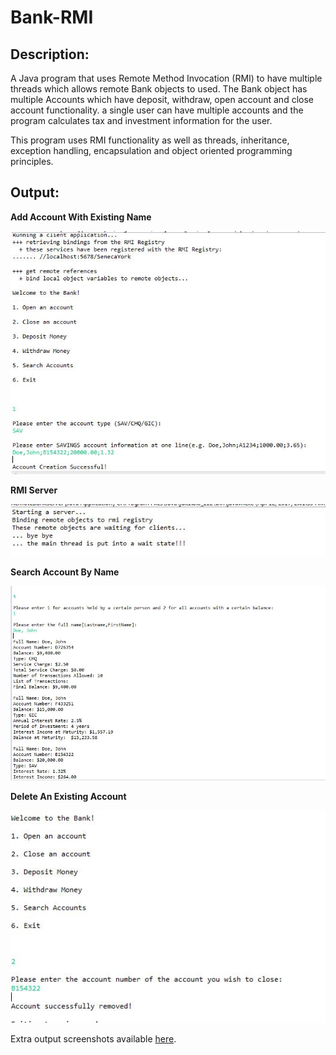 # Bank-RMI


## Description:

A Java program that uses Remote Method Invocation (RMI) to have multiple threads which allows  remote Bank objects to used. The Bank object has multiple Accounts which have deposit,
withdraw, open account and close account functionality. a single user can have multiple accounts and the program calculates tax and investment information for the user.

This program uses RMI functionality as well as threads, inheritance, exception handling, encapsulation and object oriented programming principles.  


## Output:

**Add Account With Existing Name**

![sample output](./Images/addaccountwithexistingname.JPG "Add Account With Existing Name")

**RMI Server**

![sample output](./Images/RMIServer.JPG "RMI Server")

**Search Account By Name**

![sample output](./Images/searchaccountbyname.JPG "Search Account By Name")

**Delete An Existing Account**

![sample output](./Images/deleteanexistingaccount.JPG "Delete An Existing Account")

Extra output screenshots available <a href="https://github.com/suhaib-saqib/Bank-RMI/tree/master/Images">here</a>.